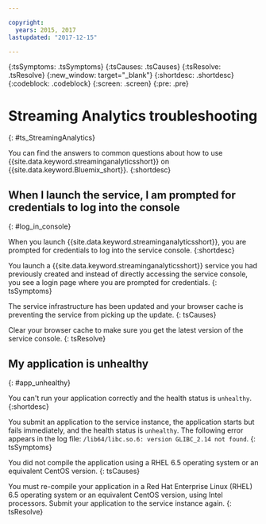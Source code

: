 ```yaml
---

copyright:
  years: 2015, 2017
lastupdated: "2017-12-15"

---
```


<!-- Attribute definitions -->
{:tsSymptoms: .tsSymptoms}
{:tsCauses: .tsCauses}
{:tsResolve: .tsResolve}
{:new_window: target="_blank"}
{:shortdesc: .shortdesc}
{:codeblock: .codeblock}
{:screen: .screen}
{:pre: .pre}

# Streaming Analytics troubleshooting
{: #ts_StreamingAnalytics}

You can find the answers to common questions about how to use {{site.data.keyword.streaminganalyticsshort}} on {{site.data.keyword.Bluemix_short}}.
{:shortdesc}

## When I launch the service, I am prompted for credentials to log into the console
{: #log_in_console}

When you launch {{site.data.keyword.streaminganalyticsshort}}, you are prompted for credentials to log into the service console.
{:shortdesc}

You launch a {{site.data.keyword.streaminganalyticsshort}} service you had previously created and instead of directly accessing the service console, you see a login page where you are prompted for credentials.
{: tsSymptoms}

The service infrastructure has been updated and your browser cache is preventing the service from picking up the update.
{: tsCauses}

Clear your browser cache to make sure you get the latest version of the service console.
{: tsResolve}

## My application is unhealthy
{: #app_unhealthy}

You can't run your application correctly and the health status is `unhealthy`.
{:shortdesc}

You submit an application to the service instance, the application starts but fails immediately, and the health status is `unhealthy`. The following error appears in the log file: `/lib64/libc.so.6: version GLIBC_2.14 not found`.
{: tsSymptoms}

You did not compile the application using a RHEL 6.5 operating system or an equivalent CentOS version.
{: tsCauses}

You must re-compile your application in a Red Hat Enterprise Linux (RHEL) 6.5 operating system or an equivalent CentOS version, using Intel processors. Submit your application to the service instance again.
{: tsResolve}
